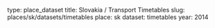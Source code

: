 type: place_dataset
title: Slovakia / Transport Timetables
slug: places/sk/datasets/timetables
place: sk
dataset: timetables
year: 2014
